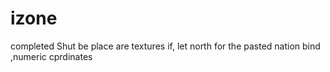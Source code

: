 # izone
completed
Shut be place are textures if, let north for the pasted nation bind ,numeric cprdinates
